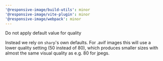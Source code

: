 ```yaml
---
'@responsive-image/build-utils': minor
'@responsive-image/vite-plugin': minor
'@responsive-image/webpack': minor
---
```


Do not apply default value for quality

Instead we rely on `sharp`'s own defaults. For .avif images this will use a lower quality setting (50 instead of 80), which produces smaller sizes with almost the same visual quality as e.g. 80 for jpegs.

